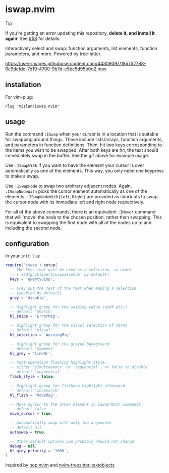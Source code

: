 # iswap.nvim

> [!TIP]
> If you're getting an error updating this repository, **delete it, and install
> it again**! See [#58](https://github.com/mizlan/iswap.nvim/issues/58) for details.

Interactively select and swap: function arguments, list elements, function
parameters, and more. Powered by tree-sitter.

https://user-images.githubusercontent.com/44309097/185752788-6e9defdd-7d19-4700-9b7d-e5bc5d95b0d2.mov

## installation

For vim-plug:

```vim
Plug 'mizlan/iswap.nvim'
```

## usage

Run the command `:ISwap` when your cursor is in a location that is suitable for
swapping around things. These include lists/arrays, function arguments, and
parameters in function definitions. Then, hit two keys corresponding to the
items you wish to be swapped. After both keys are hit, the text should
immediately swap in the buffer. See the gif above for example usage.

Use `:ISwapWith` if you want to have the element your cursor is over
automatically as one of the elements. This way, you only need one keypress to
make a swap.

Use `:ISwapNode` to swap two arbitrary adjacent nodes. Again, `:ISwapNodeWith`
picks the cursor element automatically as one of the elements.
`:ISwapNodeWith{Left,Right}` are provided as shortcuts to swap the cursor node
with its immediate left and right node respectively.

For all of the above commands, there is an equivalent `:IMove*` command that
will 'move' the node to the chosen position, rather than swapping. This is
equivalent to swapping the first node with all of the nodes up to and including
the second node.

## configuration

In your `init.lua`:

```lua
require('iswap').setup{
  -- The keys that will be used as a selection, in order
  -- ('asdfghjklqwertyuiopzxcvbnm' by default)
  keys = 'qwertyuiop',

  -- Grey out the rest of the text when making a selection
  -- (enabled by default)
  grey = 'disable',

  -- Highlight group for the sniping value (asdf etc.)
  -- default 'Search'
  hl_snipe = 'ErrorMsg',

  -- Highlight group for the visual selection of terms
  -- default 'Visual'
  hl_selection = 'WarningMsg',

  -- Highlight group for the greyed background
  -- default 'Comment'
  hl_grey = 'LineNr',

  -- Post-operation flashing highlight style,
  -- either 'simultaneous' or 'sequential', or false to disable
  -- default 'sequential'
  flash_style = false,

  -- Highlight group for flashing highlight afterward
  -- default 'IncSearch'
  hl_flash = 'ModeMsg',

  -- Move cursor to the other element in ISwap*With commands
  -- default false
  move_cursor = true,

  -- Automatically swap with only two arguments
  -- default nil
  autoswap = true,

  -- Other default options you probably should not change:
  debug = nil,
  hl_grey_priority = '1000',
}
```

inspired by [hop.nvim](https://github.com/phaazon/hop.nvim) and
[nvim-treesitter-textobjects](https://github.com/nvim-treesitter/nvim-treesitter-textobjects)
